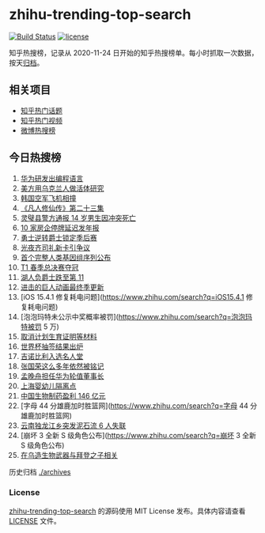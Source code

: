 # zhihu-trending-top-search

[![Build Status](https://github.com/justjavac/zhihu-trending-top-search/workflows/ci/badge.svg?branch=main)](https://github.com/justjavac/zhihu-trending-top-search/actions)
[![license](https://img.shields.io/github/license/justjavac/zhihu-trending-top-search)](https://github.com/justjavac/zhihu-trending-top-search/blob/main/LICENSE)

知乎热搜榜，记录从 2020-11-24 日开始的知乎热搜榜单。每小时抓取一次数据，按天[归档](./archives)。

## 相关项目

- [知乎热门话题](https://github.com/justjavac/zhihu-trending-hot-questions)
- [知乎热门视频](https://github.com/justjavac/zhihu-trending-hot-video)
- [微博热搜榜](https://github.com/justjavac/weibo-trending-hot-search)

## 今日热搜榜

<!-- BEGIN -->
<!-- 最后更新时间 Sun Apr 03 2022 13:09:16 GMT+0800 (China Standard Time) -->

1. [华为研发出编程语言](https://www.zhihu.com/search?q=华为研发出编程语言)
1. [美方用乌克兰人做活体研究](https://www.zhihu.com/search?q=美方活体研究)
1. [韩国空军飞机相撞](https://www.zhihu.com/search?q=韩国空军飞机相撞)
1. [《凡人修仙传》第二十三集](https://www.zhihu.com/search?q=凡人修仙传)
1. [灵璧县警方通报 14 岁男生因冲突死亡](https://www.zhihu.com/search?q=灵璧渔沟中学事件)
1. [10 家房企停牌延迟发年报](https://www.zhihu.com/search?q=房企停牌)
1. [勇士逆转爵士锁定季后赛](https://www.zhihu.com/search?q=勇士)
1. [光夜齐司礼新卡引争议](https://www.zhihu.com/search?q=光夜齐司礼新卡引争议)
1. [首个完整人类基因组序列公布](https://www.zhihu.com/search?q=首个完整人类基因组序列公布)
1. [T1 春季总决赛夺冠](https://www.zhihu.com/search?q=t1)
1. [湖人负爵士跌至第 11](https://www.zhihu.com/search?q=湖人不敌爵士)
1. [进击的巨人动画最终季更新](https://www.zhihu.com/search?q=进击的巨人)
1. [iOS 15.4.1 修复耗电问题](https://www.zhihu.com/search?q=iOS15.4.1 修复耗电问题)
1. [泡泡玛特未公示中奖概率被罚](https://www.zhihu.com/search?q=泡泡玛特被罚 5 万)
1. [取消计划生育证明等材料](https://www.zhihu.com/search?q=取消计划生育证明等材料)
1. [世界杯抽签结果出炉](https://www.zhihu.com/search?q=世界杯抽签)
1. [吉诺比利入选名人堂](https://www.zhihu.com/search?q=吉诺比利入选名人堂)
1. [张国荣这么多年依然被铭记](https://www.zhihu.com/search?q=张国荣)
1. [孟晚舟担任华为轮值董事长](https://www.zhihu.com/search?q=孟晚舟担任华为轮值董事长)
1. [上海婴幼儿隔离点](https://www.zhihu.com/search?q=婴幼儿隔离点)
1. [中国生物制药盈利 146 亿元](https://www.zhihu.com/search?q=中国生物制药)
1. [字母 44 分雄鹿加时胜篮网](https://www.zhihu.com/search?q=字母 44 分雄鹿加时胜篮网)
1. [云南独龙江乡突发泥石流 6 人失联](https://www.zhihu.com/search?q=云南突发泥石流)
1. [崩坏 3 全新 S 级角色公布](https://www.zhihu.com/search?q=崩坏 3 全新 S 级角色公布)
1. [在乌造生物武器与拜登之子相关](https://www.zhihu.com/search?q=拜登之子)

<!-- END -->

历史归档 [./archives](./archives)

### License

[zhihu-trending-top-search](https://github.com/justjavac/zhihu-trending-top-search)
的源码使用 MIT License 发布。具体内容请查看 [LICENSE](./LICENSE) 文件。
